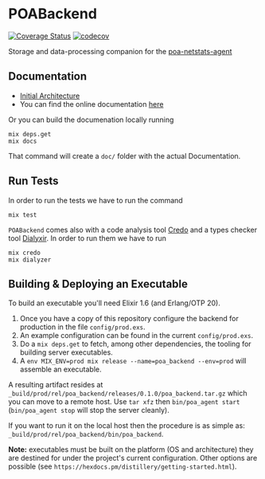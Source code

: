 # POABackend

[![Coverage Status](https://coveralls.io/repos/github/poanetwork/poa-netstats-warehouse/badge.svg?branch=master)](https://coveralls.io/github/poanetwork/poa-netstats-warehouse?branch=master)
[![codecov](https://codecov.io/gh/poanetwork/poa-netstats-warehouse/branch/master/graph/badge.svg)](https://codecov.io/gh/poanetwork/poa-netstats-warehouse)

Storage and data-processing companion for the [poa-netstats-agent](https://github.com/poanetwork/poa-netstats-agent)

## Documentation

- [Initial Architecture](pages/initial_architecture.md)
- You can find the online documentation [here](https://rawgit.com/poanetwork/poa-netstats-warehouse/master/doc/index.html)

Or you can build the documenation locally running

```
mix deps.get
mix docs
```

That command will create a `doc/` folder with the actual Documentation.

## Run Tests

In order to run the tests we have to run the command

```
mix test
```

`POABackend` comes also with a code analysis tool [Credo](https://github.com/rrrene/credo) and a types checker tool [Dialyxir](https://github.com/jeremyjh/dialyxir). In order to run them we have to run

```
mix credo
mix dialyzer
```

## Building & Deploying an Executable

To build an executable you'll need Elixir 1.6 (and Erlang/OTP 20).

1. Once you have a copy of this repository configure the backend for production in the file `config/prod.exs`.
2. An example configuration can be found in the current `config/prod.exs`.
3. Do a `mix deps.get` to fetch, among other dependencies, the tooling for building server executables.
4. A `env MIX_ENV=prod mix release --name=poa_backend --env=prod` will assemble an executable.

A resulting artifact resides at `_build/prod/rel/poa_backend/releases/0.1.0/poa_backend.tar.gz` which you can move to a remote host.
Use `tar xfz` then `bin/poa_agent start` (`bin/poa_agent stop` will stop the server cleanly).

If you want to run it on the local host then the procedure is as simple as: `_build/prod/rel/poa_backend/bin/poa_backend`.

**Note:** executables must be built on the platform (OS and architecture) they are destined for under the project's current configuration.
Other options are possible (see `https://hexdocs.pm/distillery/getting-started.html`).